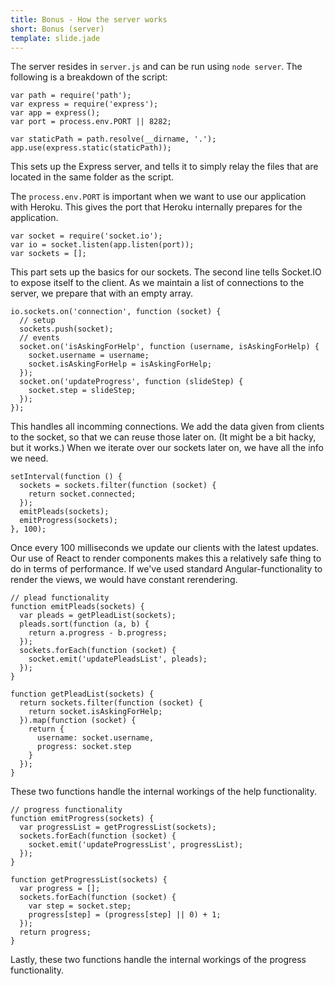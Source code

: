 ```yaml
---
title: Bonus - How the server works
short: Bonus (server)
template: slide.jade
---
```


The server resides in ```server.js``` and can be run using ```node server```. The following is a breakdown of the script:

    var path = require('path');
    var express = require('express');
    var app = express();
    var port = process.env.PORT || 8282;

    var staticPath = path.resolve(__dirname, '.');
    app.use(express.static(staticPath));

This sets up the Express server, and tells it to simply relay the files that are located in the same folder as the script.

The ```process.env.PORT``` is important when we want to use our application with Heroku. This gives the port that Heroku internally prepares for the application.

    var socket = require('socket.io');
    var io = socket.listen(app.listen(port));
    var sockets = [];

This part sets up the basics for our sockets. The second line tells Socket.IO to expose itself to the client. As we maintain a list of connections to the server, we prepare that with an empty array.

    io.sockets.on('connection', function (socket) {
      // setup
      sockets.push(socket);
      // events
      socket.on('isAskingForHelp', function (username, isAskingForHelp) {
        socket.username = username;
        socket.isAskingForHelp = isAskingForHelp;
      });
      socket.on('updateProgress', function (slideStep) {
        socket.step = slideStep;
      });
    });

This handles all incomming connections. We add the data given from clients to the socket, so that we can reuse those later on. (It might be a bit hacky, but it works.) When we iterate over our sockets later on, we have all the info we need.

    setInterval(function () {
      sockets = sockets.filter(function (socket) {
        return socket.connected;
      });
      emitPleads(sockets);
      emitProgress(sockets);
    }, 100);

Once every 100 milliseconds we update our clients with the latest updates. Our use of React to render components makes this a relatively safe thing to do in terms of performance. If we've used standard Angular-functionality to render the views, we would have constant rerendering.

    // plead functionality
    function emitPleads(sockets) {
      var pleads = getPleadList(sockets);
      pleads.sort(function (a, b) {
        return a.progress - b.progress;
      });
      sockets.forEach(function (socket) {
        socket.emit('updatePleadsList', pleads);
      });
    }

    function getPleadList(sockets) {
      return sockets.filter(function (socket) {
        return socket.isAskingForHelp;
      }).map(function (socket) {
        return {
          username: socket.username,
          progress: socket.step
        }
      });
    }

These two functions handle the internal workings of the help functionality.

    // progress functionality
    function emitProgress(sockets) {
      var progressList = getProgressList(sockets);
      sockets.forEach(function (socket) {
        socket.emit('updateProgressList', progressList);
      });
    }

    function getProgressList(sockets) {
      var progress = [];
      sockets.forEach(function (socket) {
        var step = socket.step;
        progress[step] = (progress[step] || 0) + 1;
      });
      return progress;
    }

Lastly, these two functions handle the internal workings of the progress functionality.